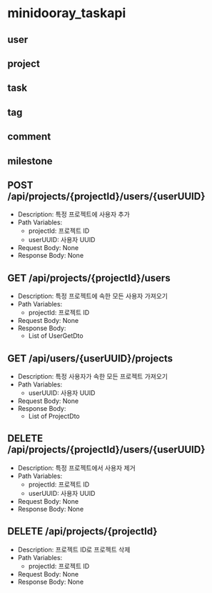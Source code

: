 # minidooray_taskapi


## user


## project


## task


## tag


## comment


## milestone






## POST /api/projects/{projectId}/users/{userUUID}
- Description: 특정 프로젝트에 사용자 추가
- Path Variables: 
    - projectId: 프로젝트 ID
    - userUUID: 사용자 UUID
- Request Body: None
- Response Body: None

## GET /api/projects/{projectId}/users
- Description: 특정 프로젝트에 속한 모든 사용자 가져오기
- Path Variables: 
    - projectId: 프로젝트 ID
- Request Body: None
- Response Body: 
    - List of UserGetDto

## GET /api/users/{userUUID}/projects
- Description: 특정 사용자가 속한 모든 프로젝트 가져오기
- Path Variables: 
    - userUUID: 사용자 UUID
- Request Body: None
- Response Body: 
    - List of ProjectDto

## DELETE /api/projects/{projectId}/users/{userUUID}
- Description: 특정 프로젝트에서 사용자 제거
- Path Variables: 
    - projectId: 프로젝트 ID
    - userUUID: 사용자 UUID
- Request Body: None
- Response Body: None

## DELETE /api/projects/{projectId}
- Description: 프로젝트 ID로 프로젝트 삭제
- Path Variables: 
    - projectId: 프로젝트 ID
- Request Body: None
- Response Body: None
